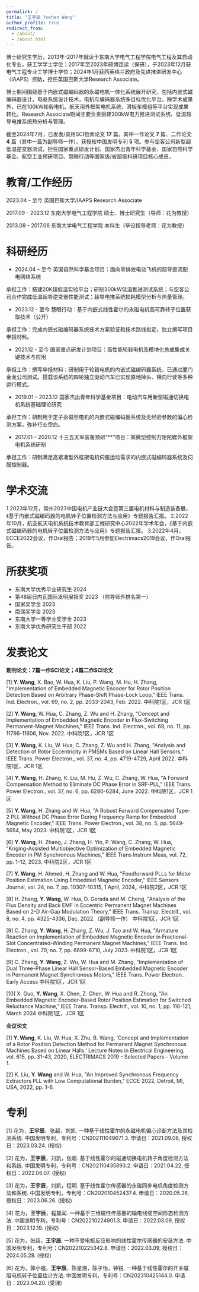```yaml
---
permalink: /
title: "王宇辰 Yuchen Wang"
author_profile: true
redirect_from: 
  - /about/
  - /about.html
---
```

博士研究生学历，2013年-2017年就读于东南大学电气工程学院电气工程及其自动化专业，获工学学士学位；2017年至2023年硕博连读（保研），于2023年12月获电气工程专业工学博士学位；2024年1月获西英格兰政府及先进推进研发中心（IAAPS）资助，担任英国巴斯大学Research Associate。

博士期间围绕基于内嵌式磁编码器的永磁电机一体化系统展开研究，包括内嵌式磁编码器设计，电驱系统设计技术，电机与编码器系统多目标优化平台。除学术成果外，已在100kW轮毂电机、航天用外框架电机系统、滑板车模组等平台实现成果转化。Research Associate期间主要负责搭建300kW电力推进测试系统、低温超导电推系统热分析与管理。

截至2024年7月，已发表/录用SCI检索论文 **17** 篇，其中一作论文 **7** 篇、二作论文 **4** 篇（其中一篇为副导师一作）。获授权中国发明专利 **5** 项。参与空客公司新型超低温逆变器测试，担任国家重点研发计划、国家杰出青年科学基金、国家自然科学基金、航空工业预研项目、慧眼行动等国家级/省部级科研项目核心成员。


教育/工作经历
======
2023.04 - 至今				英国巴斯大学/IAAPS					Research Associate

2017.09 - 2023.12			东南大学电气工程学院				硕士、博士研究生（导师：花为教授）

2013.09 - 2017.06			东南大学电气工程学院				本科生（毕设指导老师：花为教授）


科研经历
======
* 2024.04 – 至今		英国自然科学基金项目：面向零排放电动飞机的超导直流配电网络系统

承担工作：搭建20K超低温实验平台；研制300kW低温推进测试系统；与空客公司合作完成低温超导逆变器性能测试；超导电推系统损耗模型分析与热量管理。

* 2023.12 - 至今  	慧眼行动：基于内嵌式线性霍尔的永磁电机高可靠转子位置获取技术（公开）

承担工作：完成内嵌式磁编码器系统技术方案验证和技术路线拟定，独立撰写项目申报材料。

* 2021.12 - 至今  	国家重点研发计划项目：高性能轮毂电机及模块化总成集成关键技术与应用

承担工作：撰写申报材料；研制用于轮毂电机的内嵌式磁编码器系统，已通过厦门金龙公司测试。搭载该系统的四轮独立驱动汽车已实现原地掉头、横向行驶等多种运行模式。

* 2019.01 – 2023.12	国家杰出青年科学基金项目：电动汽车用新型磁通切换电机系统基础理论研究

承担工作：研制用于定子永磁型电机的内嵌式磁编码器系统及无经验参数的偏心检测方案，弥补行业空白。

* 2017.01 – 2020.12	十三五天军装备预研“**”项目：某微型控制力矩陀螺外框架电机系统研制

承担工作：研制满足高紧凑型外框架电机伺服运动需求的内嵌式磁编码器系统及伺服控制器。


学术交流
======
1.2023年12月，常州2023中国电机产业链大会暨第三届电机材料与制造装备展，《基于内嵌式磁编码器的电机转子位置检测方法与应用》专题报告汇报。
2.2022年10月，航空航天电机系统技术教育部工程研究中心2022年学术年会，《基于内嵌式磁编码器的电机转子位置检测方法与应用》专题报告汇报。
3.2022年4月，ECCE2022会议，作Oral报告；2019年5月参加Electrimacs2019会议，作Oral报告。

 
所获奖项
======
* 东南大学优秀毕业研究生		    2024
* 第48届日内瓦国际发明展银奖		2023 （除导师外排名第一）
* 国家奖学金					          2023
* 南瑞奖学金					          2023
* 东南大学一等学业奖学金			  2023
* 东南大学优秀研究生干部			  2022


发表论文
======
**期刊论文：7篇一作SCI论文；4篇二作SCI论文**

[1]	**Y. Wang**, X. Bao, W. Hua, K. Liu, P. Wang, M. Hu, H. Zhang, "Implementation of Embedded Magnetic Encoder for Rotor Position Detection Based on Arbitrary Phase-Shift Phase-Lock Loop," IEEE Trans. Ind. Electron., vol. 69, no. 2, pp. 2033-2043, Feb. 2022.	中科院1区，JCR 1区

[2]	**Y. Wang**, W. Hua, C. Zhang, Z. Wu and H. Zhang, "Concept and Implementation of Embedded Magnetic Encoder in Flux-Switching Permanent-Magnet Machines," IEEE Trans. Ind. Electron., vol. 69, no. 11, pp. 11796-11806, Nov. 2022.	中科院1区，JCR 1区

[3]	**Y. Wang**, K. Liu, W. Hua, C. Zhang, Z. Wu and H. Zhang, "Analysis and Detection of Rotor Eccentricity in PMSMs Based on Linear Hall Sensors," IEEE Trans. Power Electron., vol. 37, no. 4, pp. 4719-4729, April 2022.	中科院1区，JCR 1区

[4]	**Y. Wang**, H. Zhang, K. Liu, M. Hu, Z. Wu, C. Zhang, W. Hua, "A Forward Compensation Method to Eliminate DC Phase Error in SRF-PLL," IEEE Trans. Power Electron., vol. 37, no. 6, pp. 6280-6284, June 2022.	中科院1区，JCR 1区

[5]	**Y. Wang**, H. Zhang and W. Hua, "A Robust Forward Compensated Type-2 PLL Without DC Phase Error During Frequency Ramp for Embedded Magnetic Encoder," IEEE Trans. Power Electron., vol. 38, no. 5, pp. 5649-5654, May 2023.	中科院1区，JCR 1区

[6]	**Y. Wang**, H. Zhang, J. Zhang, H. Yin, P. Wang, C. Zhang, W. Hua, "Kriging-Assisted Multiobjective Optimization of Embedded Magnetic Encoder in PM Synchronous Machines," IEEE Trans Instrum Meas, vol. 72, pp. 1-12, 2023.	中科院2区，JCR 1区

[7]	**Y. Wang**, H. Ahmed, H. Zhang and W. Hua, "Feedforward PLLs for Motor Position Estimation Using Embedded Magnetic Encoder," IEEE Sensors Journal, vol. 24, no. 7, pp. 10307-10315, 1 April, 2024,.	中科院2区，JCR 1区

[8]	H. Zhang, **Y. Wang**, W. Hua, D. Gerada and M. Cheng, "Analysis of the Flux Density and Back EMF in Eccentric Permanent Magnet Machines Based on 2-D Air-Gap Modulation Theory," IEEE Trans. Transp. Electrif., vol. 8, no. 4, pp. 4325-4336, Dec. 2022.（副导师一作）	中科院1区，JCR 1区

[9]	C. Zhang, **Y. Wang**, H. Zhang, Z. Wu, J. Tao and W. Hua, "Armature Reaction on Implementation of Embedded Magnetic Encoder in Fractional-Slot Concentrated-Winding Permanent Magnet Machines," IEEE Trans. Ind. Electron., vol. 70, no. 7, pp. 6699-6710, July 2023.	中科院1区，JCR 1区

[9]	C. Zhang, **Y. Wang**, Z. Wu, W. Hua and M. Zhang, "Implementation of Dual Three-Phase Linear Hall Sensor-Based Embedded Magnetic Encoder in Permanent Magnet Synchronous Motors," IEEE Trans. Power Electron.. Early Access	中科院1区，JCR 1区

[10]	X. Guo, **Y. Wang**, X. Chen, Z. Chen, W. Hua and R. Zhong, "An Embedded Magnetic Encoder-Based Rotor Position Estimation for Switched Reluctance Machine," IEEE Trans. Transp. Electrif., vol. 10, no. 1, pp. 110-121, March 2024	中科院1区，JCR 1区

**会议论文**

[1]	**Y. Wang**, K. Liu, W. Hua, X. Zhu, B. Wang, ‘Concept and Implementation of a Rotor Position Detection Method for Permanent Magnet Synchronous Machines Based on Linear Halls,’ Lecture Notes in Electrical Engineering, vol. 615, pp. 31-43, 2020, ELECTRIMACS 2019 - Selected Papers - Volume 1.

[2]	K. Liu, **Y. Wang** and W. Hua, "An Improved Synchronous Frequency Extractors PLL with Low Computational Burden," ECCE 2022, Detroit, MI, USA, 2022, pp. 1-6.


专利
======
[1]	花为，**王宇辰**，张超，刘凯. 一种基于线性霍尔的永磁电机偏心诊断方法及其检测系统. 中国发明专利，专利号：CN202111049671.3. 申请日：2021.09.08, 授权日：2023.03.24.	(授权)

[2]	花为，**王宇辰**，刘凯，张超. 基于线性霍尔的磁通切换电机转子角度检测方法和系统. 中国发明专利，专利号：CN202110435893.2. 申请日：2021.04.22, 授权日：2022.06.07.	(授权)

[3]	花为，**王宇辰**，刘凯，程明. 基于线性霍尔传感器的永磁同步电机角度检测方法和系统. 中国发明专利，专利号：CN202010452437.4. 申请日：2020.05.26, 授权日：2023.06.26.	(授权)

[4]	花为，**王宇辰**，程晨闻. 一种基于三维磁性传感器的输电线缆空间形态检测方法. 中国发明专利，专利号：CN202210224901.3. 申请日：2022.03.09, 授权日：2023.12.19.	(授权)

[5]	花为，张超，**王宇辰**. 一种不受电枢反应影响的线性霍尔传感器的安装方法. 中国发明专利，专利号：CN202210225342.8. 申请日：2022.03.09, 授权日：2024.05.28.	(授权)

[6]	花为，郭小强，**王宇辰**，陈星煜，陈子怡，钟锐. 一种基于线性霍尔的开关磁阻电机转子位置估计方法. 中国发明专利，专利号：CN202310425144.0. 申请日：2023.04.20.	(受理)
